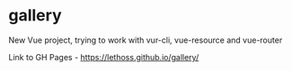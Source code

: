 # gallery
New Vue project, trying to work with vur-cli, vue-resource and vue-router

Link to GH Pages - https://lethoss.github.io/gallery/
